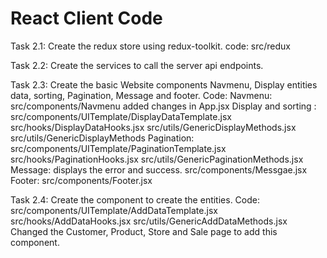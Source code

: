 # React Client Code

Task 2.1: Create the redux store using redux-toolkit.
		code:  src/redux
		
Task 2.2: Create the services to call the server api endpoints.

Task 2.3: Create the basic Website components Navmenu, Display entities data, sorting, Pagination, Message and footer.
		  Code:
				Navmenu:  src/components/Navmenu
						  added changes in App.jsx
				Display and sorting : src/components/UITemplate/DisplayDataTemplate.jsx
									  src/hooks/DisplayDataHooks.jsx
									  src/utils/GenericDisplayMethods.jsx
									  src/utils/GenericDisplayMethods
				Pagination: src/components/UITemplate/PaginationTemplate.jsx
							src/hooks/PaginationHooks.jsx
							src/utils/GenericPaginationMethods.jsx
				Message: displays the error and success.
							src/components/Messgae.jsx
				Footer: src/components/Footer.jsx
				
Task 2.4: Create the component to create the entities.
		  Code: 
				src/components/UITemplate/AddDataTemplate.jsx
				src/hooks/AddDataHooks.jsx
				src/utils/GenericAddDataMethods.jsx
				Changed the Customer, Product, Store and Sale page to add this component.
									  